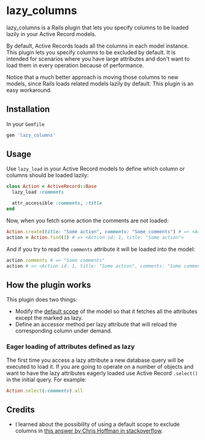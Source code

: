 # lazy_columns

lazy_columns is a Rails plugin that lets you specify columns to be loaded lazily in your Active Record models.

By default, Active Records loads all the columns in each model instance. This plugin lets you specify columns to be excluded by default. It is intended for scenarios where you have large attributes and don't want to load them in every operation because of performance.

Notice that a much better approach is moving those columns to new models, since Rails loads related models lazily by default. This plugin is an easy workaround. 

## Installation

In your `Gemfile`

```ruby
gem 'lazy_columns'
```

## Usage

Use `lazy_load` in your Active Record models to define which column or columns should be loaded lazily:

```ruby
class Action < ActiveRecord::Base
  lazy_load :comments

  attr_accessible :comments, :title
end
```

Now, when you fetch some action the comments are not loaded:

```ruby
Action.create(title: "Some action", comments: "Some comments") # => <Action id: 1...>
action = Action.find(1) # => <Action id: 1, title: "Some action">
```

And if you try to read the `comments` attribute it will be loaded into the model:

```ruby
action.comments # => "Some comments"
action # => <Action id: 1, title: "Some action", comments: "Some comments" 
```

## How the plugin works

This plugin does two things:

- Modify the [default scope](http://apidock.com/rails/ActiveRecord/Base/default_scope/class) of the model so that it fetches all the attributes except the marked as lazy.
- Define an accessor method per lazy attribute that will reload the corresponding column under demand.

### Eager loading of attributes defined as lazy

The first time you access a lazy attribute a new database query will be executed to load it. If you are going to operate on a number of objects and want to have the lazy attributes eagerly loaded use Active Record `.select()` in the initial query. For example:

```ruby
Action.select(:comments).all 
```

## Credits

- I learned about the possibility of using a default scope to exclude columns in [this answer by Chris Hoffman in stackoverflow](http://stackoverflow.com/questions/95061/stop-activerecord-from-loading-blob-column/3274347#3274347).



